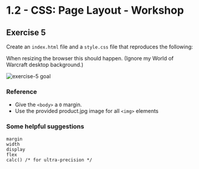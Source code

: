 # 1.2 - CSS: Page Layout - Workshop

## Exercise 5

Create an `index.html` file and a `style.css` file that reproduces the following:

When resizing the browser this should happen. (Ignore my World of Warcraft desktop background.)

![exercise-5 goal](../../__1-lecture/assets/ex-5-goal.gif)

### Reference

- Give the `<body>` a `0` margin.
- Use the provided product.jpg image for all `<img>` elements

### Some helpful suggestions

```
margin
width
display
flex
calc() /* for ultra-precision */
```

